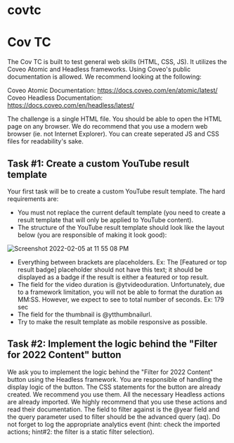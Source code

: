 # covtc

# Cov TC

The Cov TC is built to test general web skills (HTML, CSS, JS). It utilizes the Coveo Atomic and Headless frameworks. Using Coveo's public documentation is allowed. We recommend looking at the following:

Coveo Atomic Documentation: https://docs.coveo.com/en/atomic/latest/
Coveo Headless Documentation: https://docs.coveo.com/en/headless/latest/

The challenge is a single HTML file. You should be able to open the HTML page on any browser. We do recommend that you use a modern web browser (ie. not Internet Explorer). You can create seperated JS and CSS files for readability's sake.

## Task #1: Create a custom YouTube result template

Your first task will be to create a custom YouTube result template. The hard requirements are:

- You must not replace the current default template (you need to create a result template that will only be applied to YouTube content).
- The structure of the YouTube result template should look like the layout below (you are responsible of making it look good):

![Screenshot 2022-02-05 at 11 55 08 PM](https://user-images.githubusercontent.com/47587789/152672258-adc87a3d-3ca1-47f4-ae35-84a1d79d2e01.png)

- Everything between brackets are placeholders. Ex: The [Featured or top result badge] placeholder should not have this text; it should be displayed as a badge if the result is either a featured or top result.
- The field for the video duration is @ytvideoduration. Unfortunately, due to a framework limitation, you will not be able to format the duration as MM:SS. However, we expect to see to total number of seconds. Ex: 179 sec
- The field for the thumbnail is @ytthumbnailurl.
- Try to make the result template as mobile responsive as possible.

## Task #2: Implement the logic behind the "Filter for 2022 Content" button

We ask you to implement the logic behind the "Filter for 2022 Content" button using the Headless framework. You are responsible of handling the display logic of the button. The CSS statements for the button are already created. We recommend you use them.
All the necessary Headless actions are already imported. We highly recommend that you use these actions and read their documentation.
The field to filter against is the @year field and the query parameter used to filter should be the advanced query (aq). Do not forget to log the appropriate analytics event (hint: check the imported actions; hint#2: the filter is a static filter selection).

